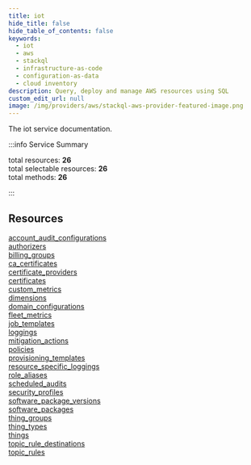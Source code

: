 ```yaml
---
title: iot
hide_title: false
hide_table_of_contents: false
keywords:
  - iot
  - aws
  - stackql
  - infrastructure-as-code
  - configuration-as-data
  - cloud inventory
description: Query, deploy and manage AWS resources using SQL
custom_edit_url: null
image: /img/providers/aws/stackql-aws-provider-featured-image.png
---
```


The iot service documentation.

:::info Service Summary

<div class="row">
<div class="providerDocColumn">
<span>total resources:&nbsp;<b>26</b></span><br />
<span>total selectable resources:&nbsp;<b>26</b></span><br />
<span>total methods:&nbsp;<b>26</b></span><br />
</div>
</div>

:::

## Resources
<div class="row">
<div class="providerDocColumn">
<a href="/providers/aws/iot/account_audit_configurations/">account_audit_configurations</a><br />
<a href="/providers/aws/iot/authorizers/">authorizers</a><br />
<a href="/providers/aws/iot/billing_groups/">billing_groups</a><br />
<a href="/providers/aws/iot/ca_certificates/">ca_certificates</a><br />
<a href="/providers/aws/iot/certificate_providers/">certificate_providers</a><br />
<a href="/providers/aws/iot/certificates/">certificates</a><br />
<a href="/providers/aws/iot/custom_metrics/">custom_metrics</a><br />
<a href="/providers/aws/iot/dimensions/">dimensions</a><br />
<a href="/providers/aws/iot/domain_configurations/">domain_configurations</a><br />
<a href="/providers/aws/iot/fleet_metrics/">fleet_metrics</a><br />
<a href="/providers/aws/iot/job_templates/">job_templates</a><br />
<a href="/providers/aws/iot/loggings/">loggings</a><br />
<a href="/providers/aws/iot/mitigation_actions/">mitigation_actions</a>
</div>
<div class="providerDocColumn">
<a href="/providers/aws/iot/policies/">policies</a><br />
<a href="/providers/aws/iot/provisioning_templates/">provisioning_templates</a><br />
<a href="/providers/aws/iot/resource_specific_loggings/">resource_specific_loggings</a><br />
<a href="/providers/aws/iot/role_aliases/">role_aliases</a><br />
<a href="/providers/aws/iot/scheduled_audits/">scheduled_audits</a><br />
<a href="/providers/aws/iot/security_profiles/">security_profiles</a><br />
<a href="/providers/aws/iot/software_package_versions/">software_package_versions</a><br />
<a href="/providers/aws/iot/software_packages/">software_packages</a><br />
<a href="/providers/aws/iot/thing_groups/">thing_groups</a><br />
<a href="/providers/aws/iot/thing_types/">thing_types</a><br />
<a href="/providers/aws/iot/things/">things</a><br />
<a href="/providers/aws/iot/topic_rule_destinations/">topic_rule_destinations</a><br />
<a href="/providers/aws/iot/topic_rules/">topic_rules</a>
</div>
</div>